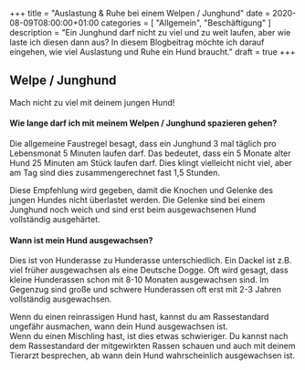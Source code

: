 +++
title =  "Auslastung & Ruhe bei einem Welpen / Junghund"
date = 2020-08-09T08:00:00+01:00
categories = [
    "Allgemein",
    "Beschäftigung"
]
description = "Ein Junghund darf nicht zu viel und zu weit laufen, aber wie laste ich diesen dann aus? In diesem Blogbeitrag möchte ich darauf eingehen, wie viel Auslastung und Ruhe ein Hund braucht."
draft = true
+++

## Welpe / Junghund
Mach nicht zu viel mit deinem jungen Hund!

#### Wie lange darf ich mit meinem Welpen / Junghund spazieren gehen?
Die allgemeine Faustregel besagt, dass ein Junghund 3 mal täglich pro Lebensmonat 5 Minuten laufen darf. Das bedeutet, dass ein 5 Monate alter Hund 25 Minuten am Stück laufen darf. Dies klingt vielleicht nicht viel, aber am Tag sind dies zusammengerechnet fast 1,5 Stunden.  

Diese Empfehlung wird gegeben, damit die Knochen und Gelenke des jungen Hundes nicht überlastet werden. Die Gelenke sind bei einem Junghund noch weich und sind erst beim ausgewachsenen Hund vollständig ausgehärtet.  

#### Wann ist mein Hund ausgewachsen?
Dies ist von Hunderasse zu Hunderasse unterschiedlich. Ein Dackel ist z.B. viel früher ausgewachsen als eine Deutsche Dogge. Oft wird gesagt, dass kleine Hunderassen schon mit 8-10 Monaten ausgewachsen sind. Im Gegenzug sind große und schwere Hunderassen oft erst mit 2-3 Jahren vollständig ausgewachsen.  

Wenn du einen reinrassigen Hund hast, kannst du am Rassestandard ungefähr ausmachen, wann dein Hund ausgewachsen ist.  
Wenn du einen Mischling hast, ist dies etwas schwieriger. Du kannst nach dem Rassestandard der mitgewirkten Rassen schauen und auch mit deinem Tierarzt besprechen, ab wann dein Hund wahrscheinlich ausgewachsen ist.
